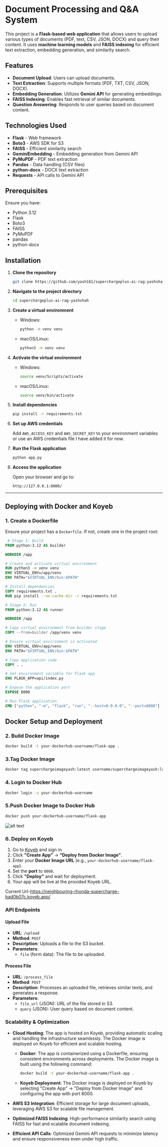 # Document Processing and Q&A System  

This project is a **Flask-based web application** that allows users to upload various types of documents (PDF, text, CSV, JSON, DOCX) and query their content. It uses **machine learning models** and **FAISS indexing** for efficient text extraction, embedding generation, and similarity search.

## Features  

- **Document Upload**: Users can upload documents.  
- **Text Extraction**: Supports multiple formats (PDF, TXT, CSV, JSON, DOCX).  
- **Embedding Generation**: Utilizes **Gemini API** for generating embeddings.  
- **FAISS Indexing**: Enables fast retrieval of similar documents.  
- **Question Answering**: Responds to user queries based on document content.  

## Technologies Used  

- **Flask** - Web framework  
- **Boto3** - AWS SDK for S3  
- **FAISS** - Efficient similarity search  
- **GeminiEmbedding** - Embedding generation from Gemini API  
- **PyMuPDF** - PDF text extraction  
- **Pandas** - Data handling (CSV files)  
- **python-docx** - DOCX text extraction  
- **Requests** - API calls to Gemini API  

## Prerequisites  

Ensure you have:  

- Python 3.12  
- Flask  
- Boto3  
- FAISS  
- PyMuPDF  
- pandas  
- python-docx  

## Installation  

1. **Clone the repository**  

    ```sh
    git clone https://github.com/yash161/superchargeplus-ai-rag-yashshah.git
    ```

2. **Navigate to the project directory**  

    ```sh
    cd superchargeplus-ai-rag-yashshah
    ```

3. **Create a virtual environment**  

    - Windows:
      ```sh
      python -m venv venv
      ```

    - macOS/Linux:
      ```sh
      python3 -m venv venv
      ```

4. **Activate the virtual environment**  

    - Windows:
      ```sh
      source venv/Scripts/activate
      ```

    - macOS/Linux:
      ```sh
      source venv/bin/activate
      ```

5. **Install dependencies**  

    ```sh
    pip install -r requirements.txt
    ```

6. **Set up AWS credentials**  

    Add `AWS_ACCESS_KEY` and `AWS_SECRET_KEY` to your environment variables or use an AWS credentials file I have added it for now.

7. **Run the Flask application**  

    ```sh
    python app.py
    ```

8. **Access the application**  

    Open your browser and go to:  
    ```
    http://127.0.0.1:8000/
    ```

---

## **Deploying with Docker and Koyeb**  

### 1. **Create a Dockerfile**  

Ensure your project has a `Dockerfile`. If not, create one in the project root:

```dockerfile
 # Stage 1: Build
FROM python:3.12 AS builder

WORKDIR /app

# Create and activate virtual environment
RUN python3 -m venv venv
ENV VIRTUAL_ENV=/app/venv
ENV PATH="$VIRTUAL_ENV/bin:$PATH"

# Install dependencies
COPY requirements.txt .
RUN pip install --no-cache-dir -r requirements.txt

# Stage 2: Run
FROM python:3.12 AS runner

WORKDIR /app

# Copy virtual environment from builder stage
COPY --from=builder /app/venv venv

# Ensure virtual environment is activated
ENV VIRTUAL_ENV=/app/venv
ENV PATH="$VIRTUAL_ENV/bin:$PATH"

# Copy application code
COPY . .

# Set environment variable for Flask app
ENV FLASK_APP=api/index.py

# Expose the application port
EXPOSE 8000

# Run Flask application
CMD ["python", "-m", "flask", "run", "--host=0.0.0.0", "--port=8000"]

```
## Docker Setup and Deployment

### 2. Build Docker Image
```sh
docker build -t your-dockerhub-username/flask-app .
```

### 3.Tag Docker Image
```sh
docker tag superchargeimageyash:latest username/superchargeimageyash:latest
```

### 4. Login to Docker Hub
```sh
docker login -u your-dockerhub-username
```

### 5.Push Docker Image to Docker Hub
```sh
docker push your-dockerhub-username/flask-app
```
![alt text](image.png)

### 6. Deploy on Koyeb

1. Go to [Koyeb](https://www.koyeb.com/) and sign in.
2. Click **"Create App"** → **"Deploy from Docker Image"**.
3. Enter your **Docker Image URL** (e.g., `your-dockerhub-username/flask-app`).
4. Set the **port** to `8000`.
5. Click **"Deploy"** and wait for deployment.
6. Your app will be live at the provided Koyeb URL.

Current Url-https://neighbouring-rhonda-supercharge-bad0b07c.koyeb.app/

### API Endpoints

#### Upload File
- **URL**: `/upload`
- **Method**: `POST`
- **Description**: Uploads a file to the S3 bucket.
- **Parameters**:
  - `file` (form data): The file to be uploaded.

#### Process File
- **URL**: `/process_file`
- **Method**: `POST`
- **Description**: Processes an uploaded file, retrieves similar texts, and generates a response.
- **Parameters**:
  - `file_url` (JSON): URL of the file stored in S3.
  - `query` (JSON): User query based on document content.

### Scalability & Optimization

- **Cloud Hosting**: The app is hosted on Koyeb, providing automatic scaling and handling the infrastructure seamlessly. The Docker image is deployed on Koyeb for efficient and scalable hosting.
  - **Docker**: The app is containerized using a Dockerfile, ensuring consistent environments across deployments. The Docker image is built using the following command:
    ```sh
    docker build -t your-dockerhub-username/flask-app .
    ```

  - **Koyeb Deployment**: The Docker image is deployed on Koyeb by selecting "Create App" → "Deploy from Docker Image" and configuring the app with port 8000.

- **AWS S3 Integration**: Efficient storage for large document uploads, leveraging AWS S3 for scalable file management.
- **Optimized FAISS Indexing**: High-performance similarity search using FAISS for fast and scalable document indexing.
- **Efficient API Calls**: Optimized Gemini API requests to minimize latency and ensure responsiveness even under high traffic.

